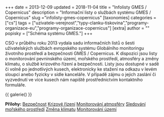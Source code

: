 +++
date = 2013-12-09
updated = 2018-11-04
title = "Infolisty GMES / Copernicus"
description = "Informační listy o službách systému GMES / Copernicus"
slug ="infolisty-gmes-copernicus"
[taxonomies]
categories = ["cs"]
tags = ["uzivatele-verejnost","typy-clanku-tiskovina","programy-organizace-eu","programy-organizace-copernicus"]
[extra]
author = ""
popisky = ["Schéma systému GMES."]
+++

CSO v průběhu roku 2013 vydala sadu informačních listů o šesti uživatelských službách evropského systému Globálního monitoringu životního prostředí a bezpečnosti GMES / Copernicus. K dispozici jsou listy o monitorování pevninského území, mořského prostředí, atmosféry a změny klimatu, o službě krizového řízení a bezpečnosti. Listy jsou dostupné v sadě či volně po jednotlivých kusech, elektronicky ke stažení na odkazu v levém sloupci anebo fyzicky v sídle kanceláře. V případě zájmu o jejich zaslání či vyzvednutí ve více kusech nám napiště prostřednictvím kontaktního formuláře.

{{ galerie() }}

**Přílohy:**
[Bezpečnost]
[Krizové řízení]
[Monitorování atmosféry]
[Sledování mořského prostředí]
[Změna klimatu]
[Monitorování území]

[Bezpečnost]: gmes_bezpecnost_web.pdf
[Krizové řízení]: gmes_krizove_rizeni-web.pdf
[Monitorování atmosféry]: gmes_atmosfera-web.pdf
[Sledování mořského prostředí]: gmes_more_web.pdf
[Změna klimatu]: gmes_klima_web.pdf
[Monitorování území]: gmes_monitoring_uzemi-web.pdf
